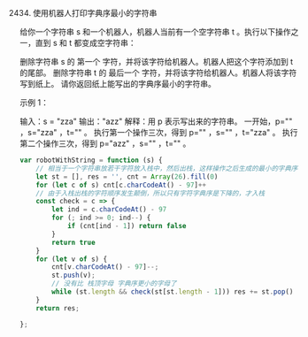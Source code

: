2434. 使用机器人打印字典序最小的字符串

给你一个字符串 s 和一个机器人，机器人当前有一个空字符串 t 。执行以下操作之一，直到 s 和 t 都变成空字符串：

删除字符串 s 的 第一个 字符，并将该字符给机器人。机器人把这个字符添加到 t 的尾部。
删除字符串 t 的 最后一个 字符，并将该字符给机器人。机器人将该字符写到纸上。
请你返回纸上能写出的字典序最小的字符串。

 

示例 1：

输入：s = "zza"
输出："azz"
解释：用 p 表示写出来的字符串。
一开始，p="" ，s="zza" ，t="" 。
执行第一个操作三次，得到 p="" ，s="" ，t="zza" 。
执行第二个操作三次，得到 p="azz" ，s="" ，t="" 。
```js
var robotWithString = function (s) {
    // 相当于一个字符串放若干字符放入栈中，然后出栈，这样操作之后生成的最小的字典序字符串
    let st = [], res = '', cnt = Array(26).fill(0)
    for (let c of s) cnt[c.charCodeAt() - 97]++
    // 由于入栈出栈的字符顺序发生颠倒，所以只有字符字典序是下降的，才入栈
    const check = c => {
        let ind = c.charCodeAt() - 97
        for (; ind >= 0; ind--) {
            if (cnt[ind - 1]) return false
        }
        return true
    }
    for (let v of s) {
        cnt[v.charCodeAt() - 97]--;
        st.push(v);
        // 没有比 栈顶字母 字典序更小的字母了
        while (st.length && check(st[st.length - 1])) res += st.pop()
    }
    return res;

};